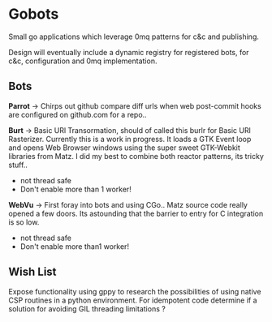 Gobots
======

Small go applications which leverage 0mq patterns for c&c and publishing.


Design will eventually include a dynamic registry for registered bots, for c&c,
configuration and 0mq implementation.

Bots
----

 **Parrot** -> Chirps out github compare diff urls when web post-commit hooks are 
configured on github.com for a repo..


**Burt**   -> Basic URl Transormation, should of called this burlr for Basic 
URl Rasterizer. Currently this is a work in progress. It loads a GTK Event loop 
and opens Web Browser windows using the super sweet GTK-Webkit libraries from 
Matz.  I did my best to combine both reactor patterns, its tricky stuff..

* not thread safe 
* Don't enable more than 1 worker!


 **WebVu**   -> First foray into bots and using CGo.. Matz source code really 
opened a few doors. Its astounding that the barrier to entry for C integration
is so low. 

* not thread safe
* Don't enable more than1 worker!


Wish List
---------

Expose functionality using gppy to research the possibilities of using native
CSP routines in a python environment. For idempotent code determine if a solution 
for avoiding GIL threading limitations ? 

